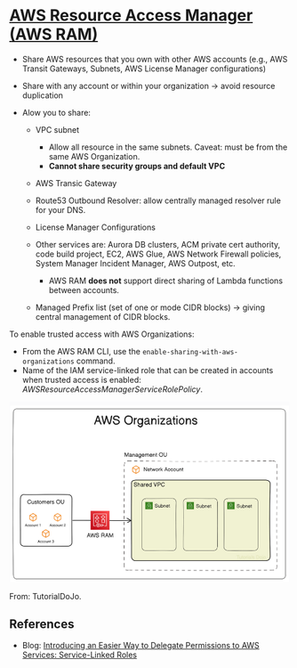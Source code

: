 # [AWS Resource Access Manager (AWS RAM)](https://docs.aws.amazon.com/ram/latest/userguide/what-is.html)



- Share AWS resources that you own with other AWS accounts (e.g., AWS Transit Gateways, Subnets, AWS License Manager configurations)

- Share with any account or within your organization -> avoid resource duplication

- Alow you to share:

  - VPC subnet

    - Allow all resource in the same subnets. Caveat: must be from the same AWS Organization.
    - **Cannot share security groups and default VPC**

  - AWS Transic Gateway

  - Route53 Outbound Resolver: allow centrally managed resolver rule for your DNS.

  - License Manager Configurations

  - Other services are: Aurora DB clusters, ACM private cert authority, code build project, EC2, AWS Glue, AWS Network Firewall policies, System Manager Incident Manager, AWS Outpost, etc.

    - AWS RAM **does not** support direct sharing of Lambda functions between accounts.

  - Managed Prefix list (set of one or mode CIDR blocks)  -> giving central management of CIDR blocks.
  
    

To enable trusted access with AWS Organizations:

- From the AWS RAM CLI, use the `enable-sharing-with-aws-organizations` command.
- Name of the IAM service-linked role that can be created in accounts when trusted access is enabled: *AWSResourceAccessManagerServiceRolePolicy*.



![image-20240209083817676](./assets/image-20240209083817676.png)

From: TutorialDoJo.



## References

- Blog: [Introducing an Easier Way to Delegate Permissions to AWS Services: Service-Linked Roles](https://aws.amazon.com/blogs/security/introducing-an-easier-way-to-delegate-permissions-to-aws-services-service-linked-roles/)